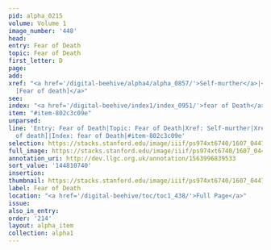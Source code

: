 ```yaml
---
pid: alpha_0215
volume: Volume 1
image_number: '448'
head:
entry: Fear of Death
topic: Fear of Death
first_letter: D
page:
add:
xref: "<a href='/digital-beehive/alpha4/alpha_0857/'>Self-murther</a>|<a href='/digital-beehive/num2/num_0526/'>424
  [Fear of death]</a>"
see:
index: "<a href='/digital-beehive/index1/index_0951/'>fear of Death</a>"
item: "#item-802c3c09e"
unparsed:
line: 'Entry: Fear of Death|Topic: Fear of Death|Xref: Self-murther|Xref: 424 [Fear
  of death]|Index: fear of Death|#item-802c3c09e'
selection: https://stacks.stanford.edu/image/iiif/ps974xt6740/1607_0447/720,740,3054,566/full/0/default.jpg
full_image: https://stacks.stanford.edu/image/iiif/ps974xt6740/1607_0447/full/full/0/default.jpg
annotation_uri: http://dev.llgc.org.uk/annotation/1563996839533
sort_value: '144810740'
insertion:
thumbnail: https://stacks.stanford.edu/image/iiif/ps974xt6740/1607_0447/720,740,600,180/250,/0/default.jpg
label: Fear of Death
location: "<a href='/digital-beehive/toc/toc1_438/'>Full Page</a>"
issue:
also_in_entry:
order: '214'
layout: alpha_item
collection: alpha1
---
```

